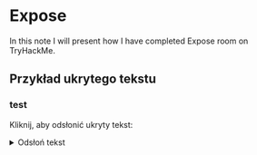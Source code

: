 # Expose

In this note I will present how I have completed Expose room on TryHackMe.

## Przykład ukrytego tekstu

### test

Kliknij, aby odsłonić ukryty tekst:

<details>
  <summary>Odsłoń tekst</summary>
  
  Tutaj znajduje się ukryty tekst. Możesz umieścić tu dodatkowe instrukcje, flagi lub inne informacje.

  Możesz także wstawiać kod:
  ```bash
  echo "To przykład kodu w ukrytym fragmencie."

